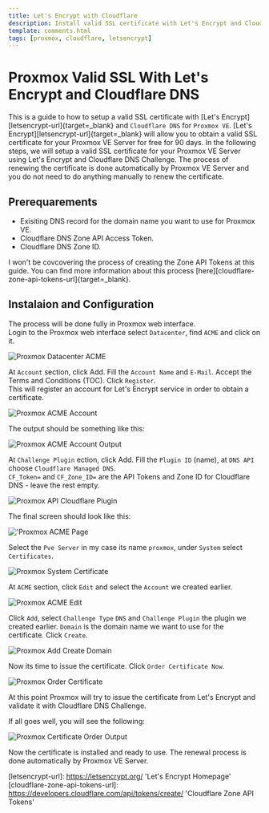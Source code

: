 ```yaml
---
title: Let's Encrypt with Cloudflare
description: Install valid SSL certificate with Let's Encrypt and Cloudflare DNS for Proxmox VE.
template: comments.html
tags: [proxmox, cloudflare, letsencrypt]
---
```


# Proxmox Valid SSL With Let's Encrypt and Cloudflare DNS

This is a guide to how to setup a valid SSL certificate with [Let's Encrypt][letsencrypt-url]{target=\_blank} and `Cloudflare DNS` for `Proxmox VE`.
[Let's Encrypt][letsencrypt-url]{target=\_blank} will allow you to obtain a valid SSL certificate for your Proxmox VE Server for free for 90 days. In the following steps, we will setup a valid SSL certificate for your Proxmox VE Server using Let's Encrypt and Cloudflare DNS Challenge.
The process of renewing the certificate is done automatically by Proxmox VE Server and you do not need to do anything manually to renew the certificate.

## Prerequarements

- Exisiting DNS record for the domain name you want to use for Proxmox VE.
- Cloudflare DNS Zone API Access Token.
- Cloudflare DNS Zone ID.

I won't be covcovering the process of creating the Zone API Tokens at this guide. You can find more information about this process [here][cloudflare-zone-api-tokens-url]{target=\_blank}.

## Instalaion and Configuration

The process will be done fully in Proxmox web interface.  
Login to the Proxmox web interface select `Datacenter`, find `ACME` and click on it.

![Proxmox Datacenter ACME][proxmox-datacenter-acme-img]

At `Account` section, click Add. Fill the `Account Name` and `E-Mail`. Accept the Terms and Conditions (TOC). Click `Register`.  
This will register an account for Let's Encrypt service in order to obtain a certificate.

![Proxmox ACME Account][proxmox-acme-account-img]

The output should be something like this:

![Proxmox ACME Account Output][proxmox-acme-account-output-img]

At `Challenge Plugin` ection, click Add. Fill the `Plugin ID` (name), at `DNS API` choose `Cloudflare Managed DNS`.  
`CF_Token=` and `CF_Zone_ID=` are the API Tokens and Zone ID for Cloudflare DNS - leave the rest empty.

![Proxmox API Cloudflare Plugin][proxmox-api-cloudflare-plugin-img]

The final screen should look like this:

!['Proxmox ACME Page][proxmox-acme-page-img]

Select the `Pve Server` in my case its name `proxmox`, under `System` select `Certificates`.

![Proxmox System Certificate][proxmox-system-certificate-img]

At `ACME` section, click `Edit` and select the `Account` we created earlier.

![Proxmox ACME Edit][proxmox-acme-edit-img]

Click `Add`, select `Challenge Type` `DNS` and `Challenge Plugin` the plugin we created earlier. `Domain` is the domain name we want to use for the certificate. Click `Create`.

![Proxmox Add Create Domain][proxmox-add-create-domain-img]

Now its time to issue the certificate. Click `Order Certificate Now`.

![Proxmox Order Certificate][proxmox-order-certificate-img]

At this point Proxmox will try to issue the certificate from Let's Encrypt and validate it with Cloudflare DNS Challenge.

If all goes well, you will see the following:

![Proxmox Certificate Order Output][proxmox-certificate-order-output-img]

Now the certificate is installed and ready to use. The renewal process is done automatically by Proxmox VE Server.

<!-- appendices -->

<!-- urls -->

[3os-url]: https://3os.org/ '3os Homepage'

[letsencrypt-url]: https://letsencrypt.org/ 'Let's Encrypt Homepage'
[cloudflare-zone-api-tokens-url]: https://developers.cloudflare.com/api/tokens/create/ 'Cloudflare Zone API Tokens'

<!-- images -->

[proxmox-datacenter-acme-img]: ../../assets/images/cf47b38c-c24d-11ec-a4fa-27a0a5d86a74.jpg 'Proxmox Datacenter ACME'
[proxmox-acme-account-img]: ../../assets/images/70c8abf0-c251-11ec-be47-07c6c26d75fe.jpg 'Proxmox ACME Account'
[proxmox-acme-account-output-img]: ../../assets/images/031314a0-c252-11ec-92e3-cb7e2b4fcc57.jpg 'Proxmox ACME Account Output'
[proxmox-api-cloudflare-plugin-img]: ../../assets/images/8a9bbbac-c252-11ec-9871-5bcb63df5ade.jpg 'Proxmox API Cloudflare Plugin'
[proxmox-acme-page-img]: ../../assets/images/7f3f35a8-c253-11ec-b95c-1b2519157bc5.jpg 'Proxmox ACME Page'
[proxmox-system-certificate-img]: ../../assets/images/35d878a6-c254-11ec-82e1-e7b3b5d34983.jpg 'Proxmox System Certificate'
[proxmox-acme-edit-img]: ../../assets/images/a7cb4ef2-c254-11ec-8d83-7b18dfbf3c3f.jpg 'Proxmox ACME Edit'
[proxmox-add-create-domain-img]: ../../assets/images/04c8614e-c255-11ec-979b-f3e490973775.jpg 'Proxmox Add Create Domain'
[proxmox-order-certificate-img]: ../../assets/images/a782d34c-c255-11ec-8f01-43f638c0c2de.jpg 'Proxmox Order Certificate'
[proxmox-certificate-order-output-img]: ../../assets/images/17e6d3ea-c256-11ec-a060-037aafbf469f.jpg 'Proxmox Certificate Order Output'

<!--css-->

<!-- end appendices -->
